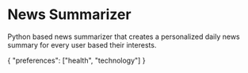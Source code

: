 # News Summarizer

Python based news summarizer that creates a personalized daily news summary for every user based their interests.


{
    "preferences": ["health", "technology"]
}